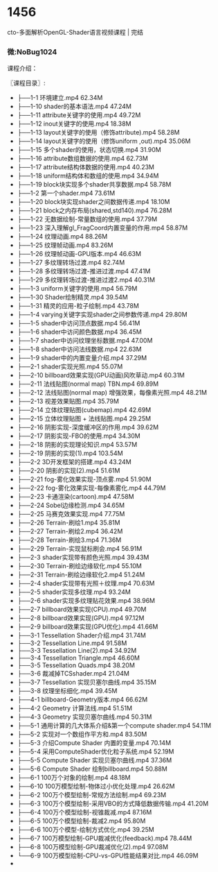 # 1456
cto-多面解析OpenGL-Shader语言视频课程 | 完结
### 微:NoBug1024 


课程介绍：

〖课程目录〗:    

- ├──1-1 环境建立.mp4  62.34M
- ├──1-10 shader的基本语法.mp4  47.24M
- ├──1-11 attribute关键字的使用.mp4  49.72M
- ├──1-12 inout关键字的使用.mp4  18.38M
- ├──1-13 layout关键字的使用（修饰attribute).mp4  58.28M
- ├──1-14 layout关键字的使用（修饰uniform ,out).mp4  35.06M
- ├──1-15 多个shader的使用，状态切换.mp4  31.90M
- ├──1-16 attribute数组数据的使用.mp4  62.73M
- ├──1-17 attribute结构体数据的使用.mp4  40.23M
- ├──1-18 uniform结构体和数组的使用.mp4  34.94M
- ├──1-19 block块实现多个shader共享数据.mp4  58.78M
- ├──1-2 第一个shader.mp4  73.61M
- ├──1-20 block块实现shader之间数据传递.mp4  18.10M
- ├──1-21 block之内存布局(shared,std140).mp4  76.28M
- ├──1-22 无数据绘制-常量数组的使用.mp4  37.79M
- ├──1-23 深入理解gl_FragCoord内置变量的作用.mp4  58.87M
- ├──1-24 纹理动画.mp4  88.26M
- ├──1-25 纹理帧动画.mp4  83.26M
- ├──1-26 纹理帧动画-GPU版本.mp4  46.63M
- ├──1-27 多纹理转场过渡.mp4  82.74M
- ├──1-28 多纹理转场过渡-推进过渡.mp4  47.41M
- ├──1-29 多纹理转场过渡-推进过渡2.mp4  40.31M
- ├──1-3 uniform关键字的使用.mp4  56.79M
- ├──1-30 Shader绘制精灵.mp4  39.54M
- ├──1-31 精灵的应用-粒子绘制.mp4  43.78M
- ├──1-4 varying关键字实现shader之间参数传递.mp4  29.80M
- ├──1-5 shader中访问顶点数据.mp4  56.41M
- ├──1-6 shader中访问颜色数据.mp4  36.45M
- ├──1-7 shader中访问纹理坐标数据.mp4  47.00M
- ├──1-8 shader中访问法线数据.mp4  22.63M
- ├──1-9 shader中的内置变量介绍.mp4  37.29M
- ├──2-1 shader实现光照.mp4  55.07M
- ├──2-10 billboard效果实现(GPU动画)风吹草动.mp4  60.31M
- ├──2-11 法线贴图(normal map) TBN.mp4  69.89M
- ├──2-12 法线贴图(normal map) 增强效果，每像素光照.mp4  48.21M
- ├──2-13 视差效果贴图.mp4  35.79M
- ├──2-14 立体纹理贴图(cubemap).mp4  42.69M
- ├──2-15 立体纹理贴图 + 法线贴图.mp4  29.25M
- ├──2-16 阴影实现-深度缓冲区的作用.mp4  39.62M
- ├──2-17 阴影实现-FBO的使用.mp4  34.30M
- ├──2-18 阴影的实现理论知识.mp4  53.57M
- ├──2-19 阴影的实现(1).mp4  103.54M
- ├──2-2 3D开发框架的搭建.mp4  43.24M
- ├──2-20 阴影的实现(2).mp4  51.61M
- ├──2-21 fog-雾化效果实现-顶点雾.mp4  51.90M
- ├──2-22 fog-雾化效果实现-每像素雾化.mp4  44.79M
- ├──2-23 卡通渲染(cartoon).mp4  47.58M
- ├──2-24 Sobel边缘检测.mp4  34.65M
- ├──2-25 马赛克效果实现.mp4  77.75M
- ├──2-26 Terrain-刷绘1.mp4  35.81M
- ├──2-27 Terrain-刷绘2.mp4  36.42M
- ├──2-28 Terrain-刷绘3.mp4  71.36M
- ├──2-29 Terrain-实现鼠标刷会.mp4  56.91M
- ├──2-3 shader实现带有颜色光照.mp4  39.43M
- ├──2-30 Terrain-刷绘边缘软化.mp4  55.10M
- ├──2-31 Terrain-刷绘边缘软化2.mp4  51.24M
- ├──2-4 shader实现带有光照＋纹理.mp4  70.63M
- ├──2-5 shader实现多纹理.mp4  93.24M
- ├──2-6 shader实现多纹理贴花效果.mp4  38.96M
- ├──2-7 billboard效果实现(CPU).mp4  49.70M
- ├──2-8 billboard效果实现(GPU).mp4  97.12M
- ├──2-9 billboard效果实现(GPU优化).mp4  41.66M
- ├──3-1 Tessellation Shader介绍.mp4  31.74M
- ├──3-2 Tessellation Line.mp4  91.58M
- ├──3-3 Tessellation Line(2).mp4  34.92M
- ├──3-4 Tessellation Triangle.mp4  46.60M
- ├──3-5 Tessellation Quads.mp4  38.20M
- ├──3-6 裁减掉TCSshader.mp4  21.04M
- ├──3-7 Tessellation 实现贝塞尔曲线.mp4  35.15M
- ├──3-8 纹理坐标细化.mp4  39.45M
- ├──4-1 billboard-Geometry版本.mp4  66.62M
- ├──4-2 Geometry 计算法线.mp4  51.51M
- ├──4-3 Geometry 实现贝塞尔曲线.mp4  50.31M
- ├──5-1 通用计算的几大体系介绍&第一个compute shader.mp4  54.11M
- ├──5-2 实现对一个数组作平方和.mp4  83.50M
- ├──5-3 介绍Compute Shader 内置的变量.mp4  70.14M
- ├──5-4 采用ComputeShader优化粒子系统.mp4  52.19M
- ├──5-5 Compute Shader 实现贝塞尔曲线.mp4  37.36M
- ├──5-6 Compute Shader 绘制billboard.mp4  50.88M
- ├──6-1 100万个对象的绘制.mp4  48.18M
- ├──6-10 100万模型绘制-物体过小优化处理.mp4  26.62M
- ├──6-2 100万个模型绘制-常规方法绘制.mp4  69.23M
- ├──6-3 100万个模型绘制-采用VBO的方式降低数据传输.mp4  41.20M
- ├──6-4 100万个模型绘制-视锥裁减.mp4  87.16M
- ├──6-5 100万个模型绘制-裁减2.mp4  95.80M
- ├──6-6 100万个模型-绘制方式优化.mp4  39.25M
- ├──6-7 100万模型绘制-GPU裁减优化(feedback).mp4  78.44M
- ├──6-8 100万模型绘制-GPU裁减优化(2).mp4  97.08M
- └──6-9 100万模型绘制-CPU-vs-GPU性能结果对比.mp4  46.09M
- 
